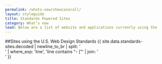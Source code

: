 ```yaml
---
permalink: /whats-new/showcase/all/
layout: styleguide
title: Standards Powered Sites
category: What’s new
lead: Below are a list of website and applications currently using the U.S. Web Design Standards. If your project is currently using the Standards and you do not see it on this list, please feel free to submit a pull request or email the core team at [uswebdesignstandards@gsa.gov](mailto:uswebdesignstandards@gsa.gov).
---
```

##Sites using the U.S. Web Design Standards
{{ site.data.standards-sites.decoded | newline_to_br | split: '<br />' | where_exp: 'line', 'line contains "- ["' | join: '<br />' }}
